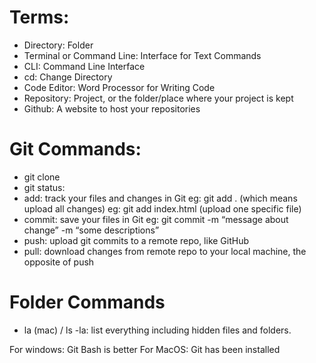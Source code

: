 # Terms:
- Directory: Folder
- Terminal or Command Line: Interface for Text Commands
- CLI: Command Line Interface
- cd: Change Directory
- Code Editor: Word Processor for Writing Code
- Repository: Project, or the folder/place where your project is kept
- Github: A website to host your repositories

# Git Commands:
- git clone
- git status: 
- add: track your files and changes in Git
eg: git add .  (which means upload all changes)
eg: git add index.html  (upload one specific file)
- commit: save your files in Git
eg: git commit -m “message about change” -m “some descriptions”
- push: upload git commits to a remote repo, like GitHub
- pull: download changes from remote repo to your local machine, the opposite of push

# Folder Commands
- la (mac) / ls -la: list everything including  hidden files and folders.

For windows: Git Bash is better
For MacOS: Git has been installed